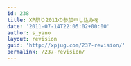 ```yaml
---
id: 238
title: XP祭り2011の参加申し込みを
date: '2011-07-14T22:05:02+00:00'
author: s_yano
layout: revision
guid: 'http://xpjug.com/237-revision/'
permalink: /237-revision/
---
```


